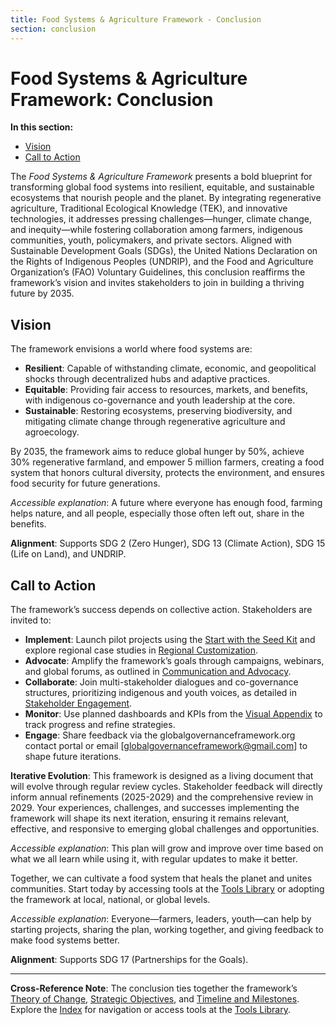 ```yaml
---
title: Food Systems & Agriculture Framework - Conclusion
section: conclusion
---
```


# Food Systems & Agriculture Framework: Conclusion

**In this section:**
- [Vision](#vision)
- [Call to Action](#call-to-action)

The *Food Systems & Agriculture Framework* presents a bold blueprint for transforming global food systems into resilient, equitable, and sustainable ecosystems that nourish people and the planet. By integrating regenerative agriculture, Traditional Ecological Knowledge (TEK), and innovative technologies, it addresses pressing challenges—hunger, climate change, and inequity—while fostering collaboration among farmers, indigenous communities, youth, policymakers, and private sectors. Aligned with Sustainable Development Goals (SDGs), the United Nations Declaration on the Rights of Indigenous Peoples (UNDRIP), and the Food and Agriculture Organization’s (FAO) Voluntary Guidelines, this conclusion reaffirms the framework’s vision and invites stakeholders to join in building a thriving future by 2035.

## <a id="vision"></a>Vision
The framework envisions a world where food systems are:
- **Resilient**: Capable of withstanding climate, economic, and geopolitical shocks through decentralized hubs and adaptive practices.
- **Equitable**: Providing fair access to resources, markets, and benefits, with indigenous co-governance and youth leadership at the core.
- **Sustainable**: Restoring ecosystems, preserving biodiversity, and mitigating climate change through regenerative agriculture and agroecology.

By 2035, the framework aims to reduce global hunger by 50%, achieve 30% regenerative farmland, and empower 5 million farmers, creating a food system that honors cultural diversity, protects the environment, and ensures food security for future generations.

*Accessible explanation*: A future where everyone has enough food, farming helps nature, and all people, especially those often left out, share in the benefits.

**Alignment**: Supports SDG 2 (Zero Hunger), SDG 13 (Climate Action), SDG 15 (Life on Land), and UNDRIP.

## <a id="call-to-action"></a>Call to Action
The framework’s success depends on collective action. Stakeholders are invited to:
- **Implement**: Launch pilot projects using the [Start with the Seed Kit](/frameworks/tools/food-systems/seed-kit-en.zip) and explore regional case studies in [Regional Customization](/frameworks/food-systems-and-agriculture#regional-customization).
- **Advocate**: Amplify the framework’s goals through campaigns, webinars, and global forums, as outlined in [Communication and Advocacy](/frameworks/food-systems-and-agriculture#communication-advocacy).
- **Collaborate**: Join multi-stakeholder dialogues and co-governance structures, prioritizing indigenous and youth voices, as detailed in [Stakeholder Engagement](/frameworks/food-systems-and-agriculture#stakeholder-engagement).
- **Monitor**: Use planned dashboards and KPIs from the [Visual Appendix](/frameworks/food-systems-and-agriculture#visual-appendix) to track progress and refine strategies.
- **Engage**: Share feedback via the globalgovernanceframework.org contact portal or email [globalgovernanceframework@gmail.com] to shape future iterations.

**Iterative Evolution**: This framework is designed as a living document that will evolve through regular review cycles. Stakeholder feedback will directly inform annual refinements (2025-2029) and the comprehensive review in 2029. Your experiences, challenges, and successes implementing the framework will shape its next iteration, ensuring it remains relevant, effective, and responsive to emerging global challenges and opportunities.

*Accessible explanation*: This plan will grow and improve over time based on what we all learn while using it, with regular updates to make it better.

Together, we can cultivate a food system that heals the planet and unites communities. Start today by accessing tools at the [Tools Library](/frameworks/tools/food-systems) or adopting the framework at local, national, or global levels.

*Accessible explanation*: Everyone—farmers, leaders, youth—can help by starting projects, sharing the plan, working together, and giving feedback to make food systems better.

**Alignment**: Supports SDG 17 (Partnerships for the Goals).

---

**Cross-Reference Note**: The conclusion ties together the framework’s [Theory of Change](/frameworks/food-systems-and-agriculture#04-theory-of-change), [Strategic Objectives](/frameworks/food-systems-and-agriculture#07-strategic-objectives), and [Timeline and Milestones](/frameworks/food-systems-and-agriculture#12-timeline-milestones). Explore the [Index](/frameworks/food-systems-and-agriculture) for navigation or access tools at the [Tools Library](/frameworks/tools/food-systems).
